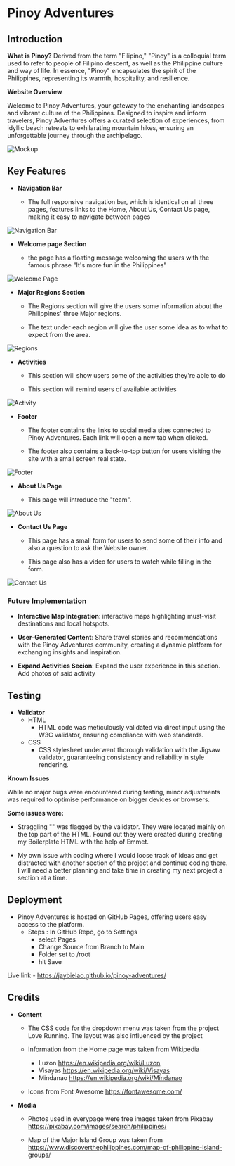 # Pinoy Adventures

## Introduction

**What is Pinoy?**
Derived from the term "Filipino," "Pinoy" is a colloquial term used to refer to people of Filipino descent, as well as the Philippine culture and way of life. In essence, "Pinoy" encapsulates the spirit of the Philippines, representing its warmth, hospitality, and resilience.


**Website Overview**

Welcome to Pinoy Adventures, your gateway to the enchanting landscapes and vibrant culture of the Philippines. Designed to inspire and inform travelers, Pinoy Adventures offers a curated selection of experiences, from idyllic beach retreats to exhilarating mountain hikes, ensuring an unforgettable journey through the archipelago.


![Mockup](assets/images/mockup.png)

## Key Features

- __Navigation Bar__

    - The full responsive navigation bar, which is identical on all three pages, features links to the Home, About Us, Contact Us page, making it easy to navigate between pages

![Navigation Bar](assets/images/navi-bar.png)

- __Welcome page Section__
    
    - the page has a floating message welcoming the users with the famous phrase "It's more fun in the Philippines"

![Welcome Page](assets/images/welcome-page.png)


- __Major Regions Section__

    - The Regions section will give the users some information about the Philippines' three Major regions.
	
	- The text under each region will give the user some idea as to what to expect from the area.

![Regions](assets/images/regions.png)

- __Activities__

	- This section will show users some of the activities they're able to do

	- This section will remind users of available activities 

![Activity](assets/images/activity.png)

- __Footer__

	- The footer contains the links to social media sites connected to Pinoy Adventures.  Each link will open a new tab when clicked.

	- The footer also contains a back-to-top button for users visiting the site with a small screen real state.

![Footer](assets/images/footer.png)

- __About Us Page__

	- This page will introduce the "team".

![About Us](assets/images/about-us-page.png)

- __Contact Us Page__

	- This page has a small form for users to send some of their info and also a question to ask the Website owner.

	- This page also has a video for users to watch while filling in the form.

![Contact Us](assets/images/contact-us-page.png)


### Future Implementation

- **Interactive Map Integration**: interactive maps highlighting must-visit destinations and local hotspots.

- **User-Generated Content**: Share travel stories and recommendations with the Pinoy Adventures community, creating a dynamic platform for exchanging insights and inspiration.

- **Expand Activities Secion**: Expand the user experience in this section. Add photos of said activity


## Testing

- __Validator__
	- HTML
		- HTML code was meticulously validated via direct input using the W3C validator, ensuring compliance with web standards.
	- CSS
		- CSS stylesheet underwent thorough validation with the Jigsaw validator, guaranteeing consistency and reliability in style rendering.

**Known Issues**

While no major bugs were encountered during testing, minor adjustments was required to optimise performance on bigger devices or browsers.  

**Some issues were:**
- Straggling "\" was flagged by the validator. They were located mainly on the top part of the HTML.  Found out they were created during creating my Boilerplate HTML with the help of Emmet.

- My own issue with coding where I would loose track of ideas and get distracted with another section of the project and continue coding there.  I will need a better planning and take time in creating my next project a section at a time.


## Deployment

- Pinoy Adventures is hosted on GitHub Pages, offering users easy access to the platform.
	-	Steps : In GitHub Repo, go to Settings 
		- select Pages
		- Change Source from Branch to Main
		- Folder set to /root
		- hit Save

Live link - https://jaybielao.github.io/pinoy-adventures/


## Credits

 - __Content__
	- The CSS code for the dropdown menu was taken from the project Love Running. The layout was also influenced by the project

	- Information from the Home page was taken from Wikipedia

		- Luzon https://en.wikipedia.org/wiki/Luzon
		- Visayas https://en.wikipedia.org/wiki/Visayas
		- Mindanao https://en.wikipedia.org/wiki/Mindanao

	- Icons from Font Awesome https://fontawesome.com/

- __Media__

	- Photos used in everypage were free images taken from Pixabay https://pixabay.com/images/search/philippines/

	- Map of the Major Island Group was taken from https://www.discoverthephilippines.com/map-of-philippine-island-groups/
